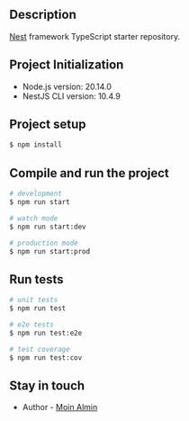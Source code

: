 ## Description

[Nest](https://github.com/nestjs/nest) framework TypeScript starter repository.

## Project Initialization
- Node.js version: 20.14.0
- NestJS CLI version: 10.4.9

## Project setup

```bash
$ npm install
```

## Compile and run the project

```bash
# development
$ npm run start

# watch mode
$ npm run start:dev

# production mode
$ npm run start:prod
```

## Run tests

```bash
# unit tests
$ npm run test

# e2e tests
$ npm run test:e2e

# test coverage
$ npm run test:cov
```
## Stay in touch

- Author - [Moin Almin](https://linkedin.com/alms)
